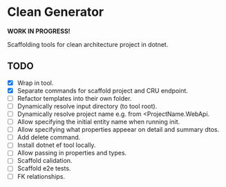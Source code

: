 # Clean Generator

**WORK IN PROGRESS!**

Scaffolding tools for clean architecture project in dotnet.

## TODO
- [x] Wrap in tool.
- [x] Separate commands for scaffold project and CRU endpoint.
- [ ] Refactor templates into their own folder.
- [ ] Dynamically resolve input directory (to tool root).
- [ ] Dynamically resolve project name e.g. from <ProjectName.WebApi.
- [ ] Allow specifying the initial entity name when running init.
- [ ] Allow specifying what properties appeear on detail and summary dtos.
- [ ] Add delete command.
- [ ] Install dotnet ef tool locally.
- [ ] Allow passing in properties and types.
- [ ] Scaffold calidation.
- [ ] Scaffold e2e tests.
- [ ] FK relationships.